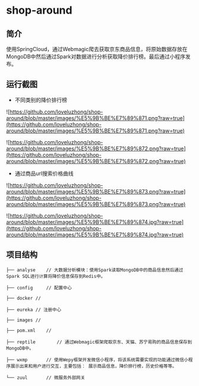 # shop-around
## 简介
使用SpringCloud，通过Webmagic爬去获取京东商品信息，将原始数据存放在MongoDB中然后通过Spark对数据进行分析获取降价排行榜。最后通过小程序发布。

## 运行截图

- 不同类别的降价排行榜

![https://github.com/loveluzhong/shop-around/blob/master/images/%E5%9B%BE%E7%89%871.png?raw=true](https://github.com/loveluzhong/shop-around/blob/master/images/%E5%9B%BE%E7%89%871.png?raw=true)

![https://github.com/loveluzhong/shop-around/blob/master/images/%E5%9B%BE%E7%89%872.png?raw=true](https://github.com/loveluzhong/shop-around/blob/master/images/%E5%9B%BE%E7%89%872.png?raw=true)

- 通过商品url搜索价格曲线

![https://github.com/loveluzhong/shop-around/blob/master/images/%E5%9B%BE%E7%89%873.png?raw=true](https://github.com/loveluzhong/shop-around/blob/master/images/%E5%9B%BE%E7%89%873.png?raw=true)

![https://github.com/loveluzhong/shop-around/blob/master/images/%E5%9B%BE%E7%89%874.jpg?raw=true](https://github.com/loveluzhong/shop-around/blob/master/images/%E5%9B%BE%E7%89%874.jpg?raw=true)

## 项目结构
`├── analyse	// 大数据分析模块：使用Spark读取MongoDB中的商品信息然后通过Spark SQL进行计算将降价信息保存到Redis中。`

`├── config		// 配置中心`

`├── docker	//`

`├── eureka	// 注册中心`

`├── images	// `

`├── pom.xml	//`

`├── reptile		// 通过Webmagic框架爬取京东、天猫、苏宁易购的商品信息保存到MongoDB中。`

`├── wxmp		// 使用Wepy框架开发微信小程序，将该系统需要实现的功能通过微信小程序展示出来和用户进行交互，主要包括： 展示商品信息，降价排行榜，历史价格等等。`

`└── zuul		// 微服务外部网关`

